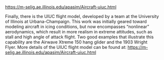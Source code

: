https://m-selig.ae.illinois.edu/apasim/Aircraft-uiuc.html

Finally, there is the UIUC flight model, developed by a team at the University of Illinois
at Urbana-Champaign. This work was initially geared toward modeling aircraft in icing conditions, but now encompasses “nonlinear” aerodynamics, which result in more
realism in extreme attitudes, such as stall and high angle of attack flight. Two good examples that illustrate this capability are the Airwave Xtreme 150 hang glider and the
1903 Wright Flyer. More details of the UIUC flight model can be found at:
https://m-selig.ae.illinois.edu/apasim/Aircraft-uiuc.html
